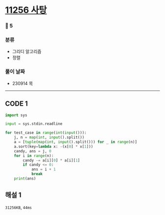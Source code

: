 # [11256 사탕](https://www.acmicpc.net/problem/11256)

### 🥈 5

### 분류

- 그리디 알고리즘
- 정렬

### 풀이 날짜

- 230914 목

---

## CODE 1

```python
import sys

input = sys.stdin.readline

for test_case in range(int(input())):
    j, n = map(int, input().split())
    a = [tuple(map(int, input().split())) for _ in range(n)]
    a.sort(key=lambda x: -(x[0] * x[1]))
    candy, ans = j, 0
    for i in range(n):
        candy -= a[i][0] * a[i][1]
        if candy <= 0:
            ans = i + 1
            break
    print(ans)
```

## 해설 1

`31256KB`, `44ms`

